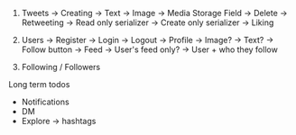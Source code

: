 1. Tweets
    -> Creating
        -> Text
        -> Image -> Media Storage Field
    -> Delete
    -> Retweeting
        -> Read only serializer
        -> Create only serializer
    -> Liking

2. Users
    -> Register
    -> Login
    -> Logout
    -> Profile
        -> Image?
        -> Text?
        -> Follow button
    -> Feed
        -> User's feed only?
        -> User + who they follow


3. Following / Followers


Long term todos
- Notifications
- DM
- Explore -> hashtags